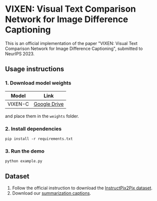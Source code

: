 # VIXEN: Visual Text Comparison Network for Image Difference Captioning
This is an official implementation of the paper "VIXEN: Visual Text Comparison Network for Image Difference Captioning",
submitted to NeurIPS 2023.

## Usage instructions
### 1. Download model weights
|  Model  | Link |
|:-------:| :---: |
| VIXEN-C | [Google Drive]() |

and place them in the ```weights``` folder.
### 2. Install dependencies
```pip install -r requirements.txt```
### 3. Run the demo
```python example.py```

## Dataset
1. Follow the official instruction to download the [InstructPix2Pix dataset](https://github.com/timothybrooks/instruct-pix2pix).
2. Download our [summarization captions]().
